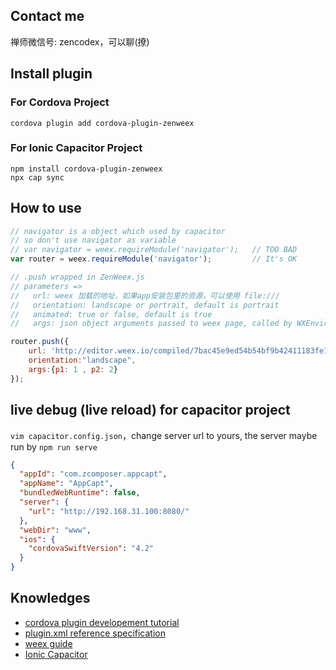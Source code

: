 ## Contact me

禅师微信号: zencodex，可以聊(撩)

## Install plugin

### For Cordova Project

    cordova plugin add cordova-plugin-zenweex

### For Ionic Capacitor Project

    npm install cordova-plugin-zenweex
    npx cap sync

## How to use

```js
// navigator is a object which used by capacitor
// so don't use navigator as variable
// var navigator = weex.requireModule('navigator');   // TOO BAD
var router = weex.requireModule('navigator');         // It's OK

// .push wrapped in ZenWeex.js
// parameters => 
//   url: weex 加载的地址，如果app安装包里的资源，可以使用 file:///
//   orientation: landscape or portrait, default is portrait
//   animated: true or false, default is true
//   args: json object arguments passed to weex page, called by WXEnvironment

router.push({
    url: 'http://editor.weex.io/compiled/7bac45e9ed54b54bf9b42411183fe124/bundle.weex.js', 
    orientation:"landscape", 
    args:{p1: 1 , p2: 2}
});
```

## live debug (live reload) for capacitor project

`vim capacitor.config.json`，change server url to yours,
the server maybe run by `npm run serve` 

```json
{
  "appId": "com.zcomposer.appcapt",
  "appName": "AppCapt",
  "bundledWebRuntime": false,
  "server": {
    "url": "http://192.168.31.100:8080/"
  },
  "webDir": "www",
  "ios": {
    "cordovaSwiftVersion": "4.2"
  }
}
```


## Knowledges

- [cordova plugin developement tutorial](https://cordova.apache.org/docs/en/latest/guide/hybrid/plugins/)
- [plugin.xml reference specification](https://cordova.apache.org/docs/en/latest/plugin_ref/spec.html)
- [weex guide](https://weex.apache.org/guide/introduction.html)
- [Ionic Capacitor](https://capacitor.ionicframework.com/docs/)
